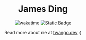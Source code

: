 <div align="center">
  <h1>James Ding</h1>

  ![wakatime](https://wakatime.com/badge/user/9991414a-7288-4bc5-b8ae-d141c1e71ad1.svg)
  [![Static Badge](https://img.shields.io/badge/GPG-twangodev-blue?logo=gnuprivacyguard)](https://github.com/twangodev.gpg)

  Read more about me at [twango.dev](https://twango.dev/?utm_source=github.com) :)
</div>





